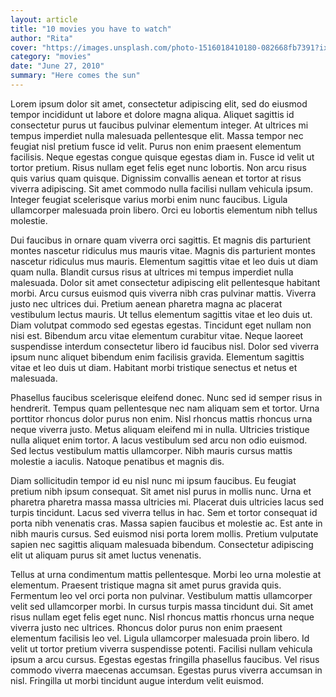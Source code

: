 ```yaml
---
layout: article
title: "10 movies you have to watch"
author: "Rita"
cover: "https://images.unsplash.com/photo-1516018410180-082668fb7391?ixlib=rb-1.2.1&ixid=MnwxMjA3fDB8MHxzZWFyY2h8MTB8fGZ1bmt8ZW58MHx8MHx8&auto=format&fit=crop&w=1400&q=60"
category: "movies"
date: "June 27, 2010"
summary: "Here comes the sun"
---
```


Lorem ipsum dolor sit amet, consectetur adipiscing elit, sed do eiusmod tempor incididunt ut labore et dolore magna aliqua. Aliquet sagittis id consectetur purus ut faucibus pulvinar elementum integer. At ultrices mi tempus imperdiet nulla malesuada pellentesque elit. Massa tempor nec feugiat nisl pretium fusce id velit. Purus non enim praesent elementum facilisis. Neque egestas congue quisque egestas diam in. Fusce id velit ut tortor pretium. Risus nullam eget felis eget nunc lobortis. Non arcu risus quis varius quam quisque. Dignissim convallis aenean et tortor at risus viverra adipiscing. Sit amet commodo nulla facilisi nullam vehicula ipsum. Integer feugiat scelerisque varius morbi enim nunc faucibus. Ligula ullamcorper malesuada proin libero. Orci eu lobortis elementum nibh tellus molestie.

Dui faucibus in ornare quam viverra orci sagittis. Et magnis dis parturient montes nascetur ridiculus mus mauris vitae. Magnis dis parturient montes nascetur ridiculus mus mauris. Elementum sagittis vitae et leo duis ut diam quam nulla. Blandit cursus risus at ultrices mi tempus imperdiet nulla malesuada. Dolor sit amet consectetur adipiscing elit pellentesque habitant morbi. Arcu cursus euismod quis viverra nibh cras pulvinar mattis. Viverra justo nec ultrices dui. Pretium aenean pharetra magna ac placerat vestibulum lectus mauris. Ut tellus elementum sagittis vitae et leo duis ut. Diam volutpat commodo sed egestas egestas. Tincidunt eget nullam non nisi est. Bibendum arcu vitae elementum curabitur vitae. Neque laoreet suspendisse interdum consectetur libero id faucibus nisl. Dolor sed viverra ipsum nunc aliquet bibendum enim facilisis gravida. Elementum sagittis vitae et leo duis ut diam. Habitant morbi tristique senectus et netus et malesuada.

Phasellus faucibus scelerisque eleifend donec. Nunc sed id semper risus in hendrerit. Tempus quam pellentesque nec nam aliquam sem et tortor. Urna porttitor rhoncus dolor purus non enim. Nisl rhoncus mattis rhoncus urna neque viverra justo. Metus aliquam eleifend mi in nulla. Ultricies tristique nulla aliquet enim tortor. A lacus vestibulum sed arcu non odio euismod. Sed lectus vestibulum mattis ullamcorper. Nibh mauris cursus mattis molestie a iaculis. Natoque penatibus et magnis dis.

Diam sollicitudin tempor id eu nisl nunc mi ipsum faucibus. Eu feugiat pretium nibh ipsum consequat. Sit amet nisl purus in mollis nunc. Urna et pharetra pharetra massa massa ultricies mi. Placerat duis ultricies lacus sed turpis tincidunt. Lacus sed viverra tellus in hac. Sem et tortor consequat id porta nibh venenatis cras. Massa sapien faucibus et molestie ac. Est ante in nibh mauris cursus. Sed euismod nisi porta lorem mollis. Pretium vulputate sapien nec sagittis aliquam malesuada bibendum. Consectetur adipiscing elit ut aliquam purus sit amet luctus venenatis.

Tellus at urna condimentum mattis pellentesque. Morbi leo urna molestie at elementum. Praesent tristique magna sit amet purus gravida quis. Fermentum leo vel orci porta non pulvinar. Vestibulum mattis ullamcorper velit sed ullamcorper morbi. In cursus turpis massa tincidunt dui. Sit amet risus nullam eget felis eget nunc. Nisl rhoncus mattis rhoncus urna neque viverra justo nec ultrices. Rhoncus dolor purus non enim praesent elementum facilisis leo vel. Ligula ullamcorper malesuada proin libero. Id velit ut tortor pretium viverra suspendisse potenti. Facilisi nullam vehicula ipsum a arcu cursus. Egestas egestas fringilla phasellus faucibus. Vel risus commodo viverra maecenas accumsan. Egestas purus viverra accumsan in nisl. Fringilla ut morbi tincidunt augue interdum velit euismod.